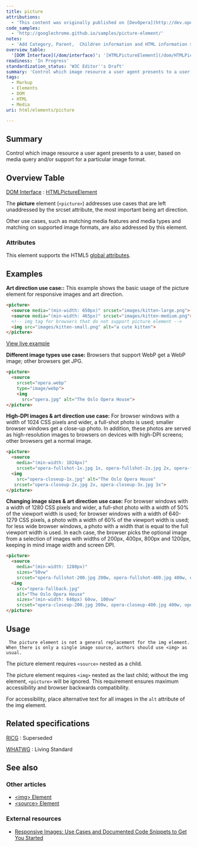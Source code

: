 ```yaml
---
title: picture
attributions:
  - 'This content was originally published on [DevOpera](http://dev.opera.com), Opera''s Developer Network. .'
code_samples:
  - 'http://googlechrome.github.io/samples/picture-element/'
notes:
  - 'Add Category, Parent,  Children information and HTML information subsection. Complete Compatibility table.'
overview_table:
  '[DOM Interface](/dom/interface)': '[HTMLPictureElement](/dom/HTMLPictureElement)'
readiness: 'In Progress'
standardization_status: 'W3C Editor''s Draft'
summary: 'Control which image resource a user agent presents to a user, based on media query and/or support for a particular image format.'
tags:
  - Markup
  - Elements
  - DOM
  - HTML
  - Media
uri: html/elements/picture

---
```

## Summary

Control which image resource a user agent presents to a user, based on media query and/or support for a particular image format.

## Overview Table

[DOM Interface](/dom/interface)
:   [HTMLPictureElement](/dom/HTMLPictureElement)

The **picture** element (`<picture>`) addresses use cases that are left unaddressed by the srcset attribute, the most important being art direction.

Other use cases, such as matching media features and media types and matching on supported image formats, are also addressed by this element.

### Attributes

This element supports the HTML5 [global attributes](/html/global_attributes).

## Examples

**Art direction use case::** This example shows the basic usage of the picture element for responsive images and art direction.

``` html
<picture>
  <source media="(min-width: 650px)" srcset="images/kitten-large.png">
  <source media="(min-width: 465px)" srcset="images/kitten-medium.png">
  <!-- img tag for browsers that do not support picture element -->
  <img src="images/kitten-small.png" alt="a cute kitten">
</picture>
```

[View live example](http://googlechrome.github.io/samples/picture-element/)

**Different image types use case:** Browsers that support WebP get a WebP image; other browsers get JPG.

``` html
<picture>
  <source
    srcset="opera.webp"
    type="image/webp">
    <img
      src="opera.jpg" alt="The Oslo Opera House">
</picture>
```

**High-DPI images & art direction use case:** For browser windows with a width of 1024 CSS pixels and wider, a full-shot photo is used; smaller browser windows get a close-up photo. In addition, these photos are served as high-resolution images to browsers on devices with high-DPI screens; other browsers get a normal image.

``` html
<picture>
  <source
    media="(min-width: 1024px)"
    srcset="opera-fullshot-1x.jpg 1x, opera-fullshot-2x.jpg 2x, opera-fullshot-3x.jpg 3x">
  <img
    src="opera-closeup-1x.jpg" alt="The Oslo Opera House"
   srcset="opera-closeup-2x.jpg 2x, opera-closeup-3x.jpg 3x">
</picture>
```

**Changing image sizes & art direction use case:** For browser windows with a width of 1280 CSS pixels and wider, a full-shot photo with a width of 50% of the viewport width is used; for browser windows with a width of 640-1279 CSS pixels, a photo with a width of 60% of the viewport width is used; for less wide browser windows, a photo with a width that is equal to the full viewport width is used. In each case, the browser picks the optional image from a selection of images with widths of 200px, 400px, 800px and 1200px, keeping in mind image width and screen DPI.

``` html
<picture>
  <source
    media="(min-width: 1280px)"
    sizes="50vw"
    srcset="opera-fullshot-200.jpg 200w, opera-fullshot-400.jpg 400w, opera-fullshot-800.jpg 800w, opera-fullshot-1200.jpg 1200w">
  <img
    src="opera-fallback.jpg"
    alt="The Oslo Opera House"
    sizes="(min-width: 640px) 60vw, 100vw"
    srcset="opera-closeup-200.jpg 200w, opera-closeup-400.jpg 400w, opera-closeup-800.jpg 800w, opera-closeup-1200.jpg 1200w">
</picture>
```

## Usage

     The picture element is not a general replacement for the img element. When there is only a single image source, authors should use <img> as usual.

The picture element requires `<source>` nested as a child.

The picture element requires `<img>` nested as the last child; without the img element, `<picture>` will be ignored. This requirement ensures maximum accessibility and browser backwards compatibility.

For accessibility, place alternative text for all images in the `alt` attribute of the img element.

## Related specifications

[RICG](http://picture.responsiveimages.org/)
:   Superseded

[WHATWG](http://www.whatwg.org/specs/web-apps/current-work/multipage/embedded-content.html#embedded-content)
:   Living Standard

## See also

### Other articles

-   [\<img\> Element](http://docs.webplatform.org/wiki/html/elements/img)
-   [\<source\> Element](http://docs.webplatform.org/wiki/html/elements/source)

### External resources

-   [Responsive Images: Use Cases and Documented Code Snippets to Get You Started](http://dev.opera.com/articles/responsive-images/)
